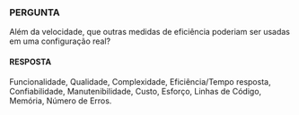 ### PERGUNTA

Além da velocidade, que outras medidas de eficiência poderiam ser usadas em uma configuração real?

#### RESPOSTA

Funcionalidade, Qualidade, Complexidade, Eficiência/Tempo resposta, Confiabilidade, Manutenibilidade, Custo, Esforço, Linhas de Código, Memória, Número de Erros.
